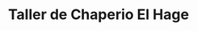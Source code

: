 ---
title: "Taller de Chaperio El Hage"
url: /santa-cruz-de-la-sierra/taller-de-chaperio-el-hage/
shop: Autowerkstatt
---